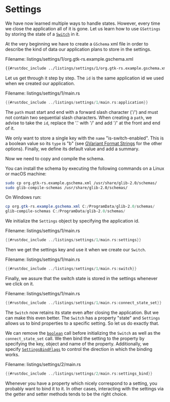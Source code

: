 # Settings

We have now learned multiple ways to handle states.
However, every time we close the application all of it is gone.
Let us learn how to use `GSettings` by storing the state of a [`Switch`](../docs/gtk4/struct.Switch.html) in it.

At the very beginning we have to create a `GSchema` xml file in order to describe the kind of data our application plans to store in the settings.

<span class="filename">Filename: listings/settings/1/org.gtk-rs.example.gschema.xml</span>

```xml
{{#rustdoc_include ../listings/settings/1/org.gtk-rs.example.gschema.xml}}
```
Let us get through it step by step.
The `id` is the same application id we used when we created our application.

<span class="filename">Filename: listings/settings/1/main.rs</span>

```rust ,no_run,noplayground
{{#rustdoc_include ../listings/settings/1/main.rs:application}}
```
The `path` must start and end with a forward slash character ('/') and must not contain two sequential slash characters.
When creating a `path`, we advise to take the `id`, replace the '.' with '/' and add '/' at the front and end of it.

We only want to store a single key with the `name` "is-switch-enabled".
This is a boolean value so its `type` is "b" (see [GVariant Format Strings](https://docs.gtk.org/glib/gvariant-format-strings.html) for the other options).
Finally, we define its default value and add a summary.

Now we need to copy and compile the schema.

You can install the schema by executing the following commands on a Linux or macOS machine:
```bash
sudo cp org.gtk-rs.example.gschema.xml /usr/share/glib-2.0/schemas/
sudo glib-compile-schemas /usr/share/glib-2.0/schemas/
```

On Windows run:
```powershell
cp org.gtk-rs.example.gschema.xml C:/ProgramData/glib-2.0/schemas/
glib-compile-schemas C:/ProgramData/glib-2.0/schemas/
```

We initialize the `Settings` object by specifying the application id.

<span class="filename">Filename: listings/settings/1/main.rs</span>

```rust ,no_run,noplayground
{{#rustdoc_include ../listings/settings/1/main.rs:settings}}
```

Then we get the settings key and use it when we create our `Switch`.

<span class="filename">Filename: listings/settings/1/main.rs</span>

```rust ,no_run,noplayground
{{#rustdoc_include ../listings/settings/1/main.rs:switch}}
```

Finally, we assure that the switch state is stored in the settings whenever we click on it.

<span class="filename">Filename: listings/settings/1/main.rs</span>

```rust ,no_run,noplayground
{{#rustdoc_include ../listings/settings/1/main.rs:connect_state_set}}
```

The `Switch` now retains its state even after closing the application.
But we can make this even better.
The `Switch` has a property "state" and `Settings` allows us to bind properties to a specific setting.
So let us do exactly that.

We can remove the [`boolean`](http://gtk-rs.org/gtk-rs-core/stable/latest/docs/gio/trait.SettingsExt.html#tymethod.boolean) call before initializing the `Switch` as well as the `connect_state_set` call.
We then bind the setting to the property by specifying the key, object and name of the property.
Additionally, we specify [`SettingsBindFlags`](https://gtk-rs.org/gtk-rs-core/stable/latest/docs/gio/struct.SettingsBindFlags.html) to control the direction in which the binding works.

<span class="filename">Filename: listings/settings/2/main.rs</span>

```rust ,no_run,noplayground
{{#rustdoc_include ../listings/settings/2/main.rs:settings_bind}}
```

Whenever you have a property which nicely correspond to a setting, you probably want to bind it to it.
In other cases, interacting with the settings via the getter and setter methods tends to be the right choice.
